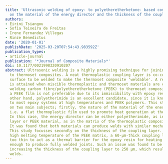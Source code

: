 ```yaml
---
title: 'Ultrasonic welding of epoxy- to polyetheretherketone- based composites: Investigation
  on the material of the energy director and the thickness of the coupling layer'
authors:
- Eirini Tsiangou
- Sofia Teixeira de Freitas
- Irene Fernandez Villegas
- Rinze Benedictus
date: '2020-01-01'
publishDate: '2025-03-20T07:54:43.983592Z'
publication_types:
- article-journal
publication: '*Journal of Composite Materials*'
doi: 10.1177/0021998320910207
abstract: Ultrasonic welding is a highly promising technique for joining thermoplastic
  to thermoset composites. A neat thermoplastic coupling layer is co-cured on the
  surface to be welded to make the thermoset composite ‘weldable'. A reliable bond
  is attained when miscible thermoplastic and thermoset materials are chosen. For
  welding carbon fibre/polyetheretherketone (PEEK) to thermoset composite samples,
  a PEEK film is not preferable due to its immiscibility with epoxy resins. On the
  other hand, polyetherimide is an excellent candidate, since it is known to be miscible
  to most epoxy systems at high temperatures and PEEK polymers. This study focusses
  on two main subjects; firstly, the nature of the material of the energy director,
  i.e. a flat thermoplastic film used to promote heat generation at the interface.
  In this case, the energy director can be either polyetherimide, as in the coupling
  layer or PEEK material, as in the matrix of the thermoplastic composite adherend.
  It was found that both materials can produce welds with similar mechanical performance.
  This study focusses secondly on the thickness of the coupling layer. Due to the
  high melting temperature of the PEEK matrix, a 60-µm-thick coupling layer was seemingly
  too thin to act as a thermal barrier for the epoxy resin for heating times long
  enough to produce fully welded joints. Such an issue was found to be overcome by
  increasing the thickness of the coupling layer to 250 µm, which resulted in high-strength
  welds.
---
```

